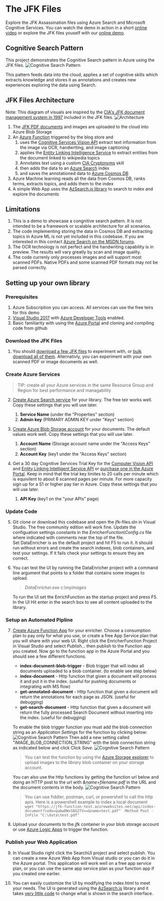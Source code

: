 # The JFK Files
Explore the JFK Assassination files using Azure Search and Microsoft Cognitive Services.
You can watch the demo in action in a short [online video](https://channel9.msdn.com/Shows/AI-Show/Using-Cognitive-Search-to-Understand-the-JFK-Documents)
or explore the JFK files youself with our [online demo](https://aka.ms/jfkfiles-demo).

## Cognitive Search Pattern
This project demonstrates the Cognitive Search pattern in Azure using the JFK files.
![Cognitive Search Pattern](images/cognitive-search-pattern.jpg)

This pattern feeds data into the cloud, applies a set of cognitive skills
 which extracts knowledge and stores it as annotations
 and creates new experiences exploring the data using Search.

## JFK Files Architecture
Note: This diagram of visuals are inspired by the [CIA's JFK document management system in 1997](https://www.archives.gov/files/research/jfk/releases/docid-32404466.pdf) included in the JFK files.
![Architecture](images/overview.jpg)

1. The [JFK PDF documents](https://www.archives.gov/research/jfk/2017-release) and images are uploaded to the cloud into Azure Blob Storage
2. An [Azure Function](https://azure.microsoft.com/en-us/services/functions/) triggered by the blog store and
    1. uses the [Cognitive Services Vision API](https://azure.microsoft.com/en-us/services/cognitive-services/computer-vision/) extract text information from the image via OCR, handwriting, and image captioning
    2. applies the [Entity Linking Intelligence Service](https://azure.microsoft.com/en-us/services/cognitive-services/entity-linking-intelligence-service/) to extract entities from the document linked to wikipedia topics
    3. Annotates text using a custom [CIA Cryptonyms](https://www.maryferrell.org/php/cryptdb.php) skill
    4. then adds the data to an [Azure Search](https://azure.microsoft.com/en-us/services/search/) index
    5. and saves the annotationed data to [Azure Cosmos DB](https://azure.microsoft.com/en-us/services/cosmos-db/)
6. Azure Machine learning reads all the data from Cosmos DB, ranks terms, extracts topics, and adds them to the index
5. A simple Web App uses the [AzSearch.js library](https://github.com/Yahnoosh/AzSearch.js) to search to index and explore the documents

## Limitations
1. This is a demo to showcase a congnitive search pattern.  It is not intended to be a framework or scalable architecture for all scenarios.
2. The code implementing storing the data in Cosmos DB and extracting topics in Azure ML is not yet included in this codebase.
   If you are interested in this contact [Azure Search on the MSDN forums](https://social.msdn.microsoft.com/Forums/azure/en-US/home?forum=azuresearch).
3. The OCR technology is not perfect and the handwriting capability is in preview.  The results will vary greatly by scan and image quality.
4. The code currenly only processes images and will support most scanned PDFs. Native PDFs and some scanned PDF formats may not be parsed correctly.

## Setting up your own library

### Prerequisites
1. Azure Subscription you can access. All services can use the free teirs for this demo
2. [Visual Studio 2017](https://www.visualstudio.com/downloads/) with [Azure Developer Tools](https://azure.microsoft.com/en-us/tools/) enabled.
3. Basic familiarity with using the [Azure Portal](https://portal.azure.com) and cloning and compiling code from github

### Download the JFK Files
1. You should [download a few JFK files](https://www.archives.gov/research/jfk/2017-release) to experiment with, or [bulk download all of them](https://www.archives.gov/research/jfk/jfkbulkdownload).
   Alternativly, you can experiment with your own scanned PDF or image documents as well.

### Create Azure Services
> TIP: create all your Azure services in the same Resource Group and Region for best performance and managability

2. [Create Azure Search service](https://docs.microsoft.com/en-us/azure/search/search-create-service-portal) for your library.
   The free teir works well. Copy these settings that you will use later.
   1.  __Service Name__ (under the "Properties" section)
   2.  __Admin key__ (PRIMARY ADMIN KEY under "Keys" section)

3. [Create Azure Blob Storage account](https://docs.microsoft.com/en-us/azure/storage/storage-create-storage-account#create-a-storage-account) for your documents.
   The default values work well. Copy these settings that you will use later.
   1.  __Account Name__ (Storage account name under the "Access Keys" section)
   2.  __Account Key__ (key1 under the "Access Keys" section)

4. Get a 30 day Cognitive Services Trial Key for the [Computer Vision API](https://azure.microsoft.com/en-us/try/cognitive-services/?api=computer-vision) and [Entity Linking Intelligent Service API](https://azure.microsoft.com/en-us/try/cognitive-services/?api=entity-linking)  or [purchase one in the Azure Portal](https://docs.microsoft.com/en-us/azure/cognitive-services/cognitive-services-apis-create-account). 
   Keep in mind that the trial key limites to 20 calls per minute which is equivilent to about 6 scanned pages per minute.  For more capacity sign up for a S1 or higher pay tier in Azure.
   Copy these settings that you will use later.
   1.  __API Key__ (key1 on the "your APIs" page)

### Update Code

5. Git clone or download this codebase and open the jfk-files.sln in Visual Studio.  The free community edition will work fine.
   Update the configuation settings constants in the *EnricherFunction\Config.cs* file where indicated with comments near the top of the file.  
   Set DataEnricher is as the default project and hit F5 to run it.  It should run without errors and create the search indexes, blob containers,
   and test your settings.  If it fails check your settings to ensure they are correct.
   

6. You can test the UI by running the DataEnricher project with a command line argument that points to a folder that contains some images to upload.
   >*DataEnricher.exe c:\myimages*
   
   To run the UI set the EnrichFunction as the startup project and press F5.
   In the UI Hit enter in the search box to see all content uploaded to the library.

### Setup an Automated Pipline

7. [Create Azure Function App](https://docs.microsoft.com/en-us/azure/azure-functions/functions-create-first-azure-function#create-a-function-app) for your enricher.
   Choose a consumption plan to pay only for what you use, or create a free App Service plan that you will share with your web UI.
   Right click the EnricherFunction Project in Visual Studio and select *Publish...* then publish to the Function app you created.
   Now go to the function app in the Azure Portal and you should see a few different functions.
   * __index-document-blob-trigger__ - Blob trigger that will index all documents uploaded to a blob container.  (to enable see step below)   
   * __index-document__ - Http function that given a document will process it and put it in the index. (useful for pushing documents or integrating with MS flow)
   * __get-annotated-document__ - Http function that given a document will return the annotations for each page as JSON. (useful for debugging)
   * __get-search-document__ - Http function that given a document will return the fully processed Search Document without inserting into the index. (useful for debugging)

   To enable the blob trigger function you must add the blob connection string as an *Application Settings* for the function by clicking below:
  ![Cognitive Search Pattern](images/click-app-settings.jpg)
  Then add a new setting called "IMAGE_BLOB_CONNECTION_STRING" with the blob connection string as indicated below and click Click *Save*.
  ![Cognitive Search Pattern](images/app-settings-add.jpg)

   > You can test the function by using the [Azure Storage explorer](http://storageexplorer.com/) to upload images to the *library* blob container on your storage account.

   You can also use the http functions by getting the function url below and doing an HTTP post to the url with *&name=filename.pdf* in the URL and the document contents in the body.
   ![Cognitive Search Pattern](images/get-function-url.jpg)
   
   > You can use fiddler, postman, curl, or powershell to call the http apis.  Here is a powershell example to index a local document<br>
   > `wget "https://jfk-function-test.azurewebsites.net/api/index-document?code=qabwDWxS8GZfV==&name=test.pdf" -Method Post -InFile "C:\data\test.pdf"`

8. Upload your documents to the *jfk* container in your blob storage account or use [Azure Logic Apps](https://azure.microsoft.com/en-us/services/logic-apps/) to trigger the function.


### Publish your Web Application

9. In Visual Studio right click the SearchUI project and select publish.  You can create a new Azure Web App from Visual
   studio or you can do it in the Azure portal.  This application will work well on a free app service plan,
   or you can use the same app service plan as your function app if you created one earlier.

10. You can easily customize the UI by modifying the index.html to meet your needs.  The UI is generated using the
    [AzSearch.js](https://github.com/Yahnoosh/AzSearch.js) library and it takes [very little code](https://github.com/Yahnoosh/AzSearch.js#basic-usage)
    to change what is shown in the search interface.
